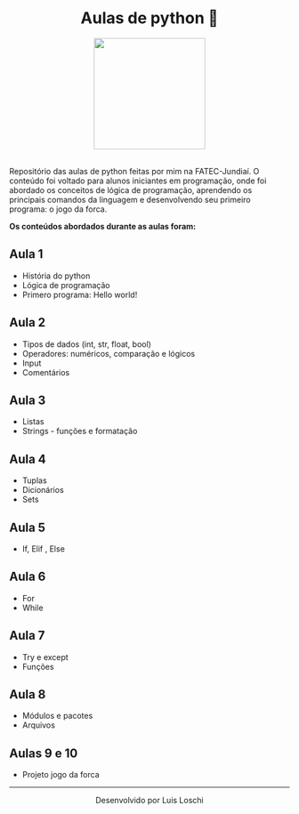 <h1 align= "center"> 
  Aulas de python 🐍
</h1> 

<div align="center">
  <img src="https://upload.wikimedia.org/wikipedia/commons/thumb/f/f8/Python_logo_and_wordmark.svg/640px-Python_logo_and_wordmark.svg.png" width="200"  >
</div>

<br>

<div>
  <p>Repositório das aulas de python feitas por mim na FATEC-Jundiaí. O conteúdo foi voltado para alunos iniciantes em programação, onde foi abordado os conceitos de lógica de programação, aprendendo os principais comandos da linguagem e desenvolvendo seu primeiro programa: o jogo da forca.</p>
  
  
  <b><p align= "">Os conteúdos abordados durante as aulas foram:</p></b>
</div>

<h2> Aula 1 </h2>
<ul>
  <li>História do python</li>
  <li>Lógica de programação</li>
  <li>Primero programa: Hello world!</li>
</ul>

<h2> Aula 2 </h2>
<ul>
  <li>Tipos de dados (int, str, float, bool)</li>
  <li>Operadores: numéricos, comparação e lógicos</li>
  <li>Input</li>
  <li>Comentários</li>
</ul>

<h2> Aula 3 </h2>
<ul>
  <li>Listas</li>
  <li>Strings - funções e formatação</li>
</ul>

<h2> Aula 4 </h2>
<ul>
  <li>Tuplas</li>
  <li>Dicionários</li>
  <li>Sets</li>
</ul>

<h2> Aula 5 </h2>
<ul>
  <li>If, Elif , Else</li>
</ul>

<h2> Aula 6 </h2>
<ul>
  <li>For</li>
  <li>While</li>
</ul>

<h2> Aula 7 </h2>
<ul>
  <li>Try e except</li>
  <li>Funções</li>
</ul>

<h2> Aula 8 </h2>
<ul>
  <li>Módulos e pacotes</li>
  <li>Arquivos</li>
</ul>

<h2> Aulas 9 e 10 </h2>
<ul>
  <li>Projeto jogo da forca</li>
</ul>

<hr>

<div align="center">
  Desenvolvido por Luis Loschi </p>
</div>
